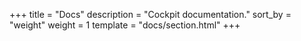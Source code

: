 +++
title = "Docs"
description = "Cockpit documentation."
sort_by = "weight"
weight = 1
template = "docs/section.html"
+++
